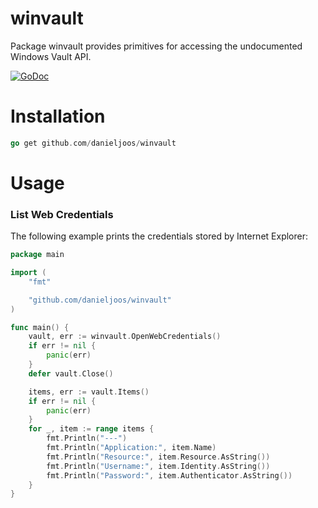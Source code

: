 # winvault
Package winvault provides primitives for accessing the undocumented Windows Vault API.

[![GoDoc](https://godoc.org/github.com/danieljoos/winvault?status.svg)](https://godoc.org/github.com/danieljoos/winvault)

# Installation

```Go
go get github.com/danieljoos/winvault
```

# Usage

### List Web Credentials

The following example prints the credentials stored by Internet Explorer:

```Go
package main

import (
	"fmt"

	"github.com/danieljoos/winvault"
)

func main() {
	vault, err := winvault.OpenWebCredentials()
	if err != nil {
		panic(err)
	}
	defer vault.Close()

	items, err := vault.Items()
	if err != nil {
		panic(err)
	}
	for _, item := range items {
		fmt.Println("---")
		fmt.Println("Application:", item.Name)
		fmt.Println("Resource:", item.Resource.AsString())
		fmt.Println("Username:", item.Identity.AsString())
		fmt.Println("Password:", item.Authenticator.AsString())
	}
}
```
